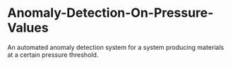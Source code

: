 # Anomaly-Detection-On-Pressure-Values
An automated anomaly detection system for a system producing materials at a certain pressure threshold. 
